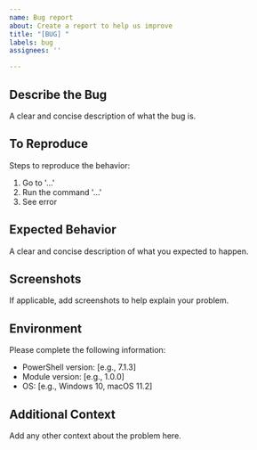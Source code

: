 ```yaml
---
name: Bug report
about: Create a report to help us improve
title: "[BUG] "
labels: bug
assignees: ''

---
```


## Describe the Bug

A clear and concise description of what the bug is.

## To Reproduce

Steps to reproduce the behavior:
1. Go to '...'
2. Run the command '...'
3. See error

## Expected Behavior

A clear and concise description of what you expected to happen.

## Screenshots

If applicable, add screenshots to help explain your problem.

## Environment

Please complete the following information:
- PowerShell version: [e.g., 7.1.3]
- Module version: [e.g., 1.0.0]
- OS: [e.g., Windows 10, macOS 11.2]

## Additional Context

Add any other context about the problem here.
